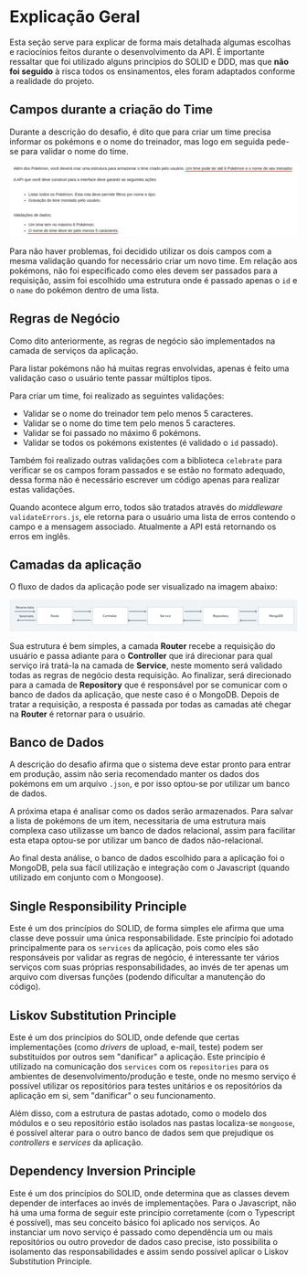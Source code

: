# Explicação Geral

Esta seção serve para explicar de forma mais detalhada algumas escolhas e raciocínios feitos durante o desenvolvimento da API. É importante ressaltar que foi utilizado alguns princípios do SOLID e DDD, mas que **não foi seguido** à risca todos os ensinamentos, eles foram adaptados conforme a realidade do projeto.

## Campos durante a criação do Time

Durante a descrição do desafio, é dito que para criar um time precisa informar os pokémons e o nome do treinador, mas logo em seguida pede-se para validar o nome do time.

![Campos para Criar Time](campos-desafio.png)

Para não haver problemas, foi decidido utilizar os dois campos com a mesma validação quando for necessário criar um novo time. Em relação aos pokémons, não foi especificado como eles devem ser passados para a requisição, assim foi escolhido uma estrutura onde é passado apenas o `id` e o `name` do pokémon dentro de uma lista.

## Regras de Negócio
Como dito anteriormente, as regras de negócio são implementados na camada de serviços da aplicação.

Para listar pokémons não há muitas regras envolvidas, apenas é feito uma validação caso o usuário tente passar múltiplos tipos.

Para criar um time, foi realizado as seguintes validações:
- Validar se o nome do treinador tem pelo menos 5 caracteres.
- Validar se o nome do time tem pelo menos 5 caracteres.
- Validar se foi passado no máximo 6 pokémons.
- Validar se todos os pokémons existentes (é validado o `id` passado).

Também foi realizado outras validações com a biblioteca `celebrate` para verificar se os campos foram passados e se estão no formato adequado, dessa forma não é necessário escrever um código apenas para realizar estas validações.

Quando acontece algum erro, todos são tratados através do *middleware* `validateErrors.js`, ele retorna para o usuário uma lista de erros contendo o campo e a mensagem associado. Atualmente a API está retornando os erros em inglês.

## Camadas da aplicação

O fluxo de dados da aplicação pode ser visualizado na imagem abaixo:

![Camadas da aplicação](camadas.png)

Sua estrutura é bem simples, a camada **Router** recebe a requisição do usuário e passa adiante para o **Controller** que irá direcionar para qual serviço irá tratá-la na camada de **Service**, neste momento será validado todas as regras de negócio desta requisição. Ao finalizar, será direcionado para a camada de **Repository** que é responsável por se comunicar com o banco de dados da aplicação, que neste caso é o MongoDB. Depois de tratar a requisição, a resposta é passada por todas as camadas até chegar na **Router** é retornar para o usuário.

## Banco de Dados

A descrição do desafio afirma que o sistema deve estar pronto para entrar em produção, assim não seria recomendado manter os dados dos pokémons em um arquivo `.json`, e por isso optou-se por utilizar um banco de dados.

A próxima etapa é analisar como os dados serão armazenados. Para salvar a lista de pokémons de um item, necessitaria de uma estrutura mais complexa caso utilizasse um banco de dados relacional, assim para facilitar esta etapa optou-se por utilizar um banco de dados não-relacional.

Ao final desta análise, o banco de dados escolhido para a aplicação foi o MongoDB, pela sua fácil utilização e integração com o Javascript (quando utilizado em conjunto com o Mongoose).

## Single Responsibility Principle

Este é um dos princípios do SOLID, de forma simples ele afirma que uma classe deve possuir uma única responsabilidade. Este princípio foi adotado principalmente para os `services` da aplicação, pois como eles são responsáveis por validar as regras de negócio, é interessante ter vários serviços com suas próprias responsabilidades, ao invés de ter apenas um arquivo com diversas funções (podendo dificultar a manutenção do código).

## Liskov Substitution Principle

Este é um dos princípios do SOLID, onde defende que certas implementações (como *drivers* de upload, e-mail, teste) podem ser substituídos por outros sem "danificar" a aplicação. Este princípio é utilizado na comunicação dos `services` com os `repositories` para os ambientes de desenvolvimento/produção e teste, onde no mesmo serviço é possível utilizar os repositórios para testes unitários e os repositórios da aplicação em si, sem "danificar" o seu funcionamento.

Além disso, com a estrutura de pastas adotado, como o modelo dos módulos e o seu repositório estão isolados nas pastas localiza-se `mongoose`, é possível alterar para o outro banco de dados sem que prejudique os *controllers* e *services* da aplicação.

## Dependency Inversion Principle

Este é um dos princípios do SOLID, onde determina que as classes devem depender de interfaces ao invés de implementações. Para o Javascript, não há uma uma forma de seguir este princípio corretamente (com o Typescript é possível), mas seu conceito básico foi aplicado nos serviços. Ao instanciar um novo serviço é passado como dependência um ou mais repositórios ou outro provedor de dados caso precise, isto possibilita o isolamento das responsabilidades e assim sendo possível aplicar o Liskov Substitution Principle.
